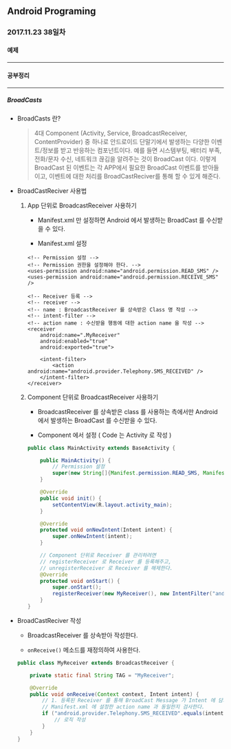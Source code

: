 Android Programing
----------------------------------------------------
### 2017.11.23 38일차

#### 예제
____________________________________________________

#### 공부정리
____________________________________________________

##### __BroadCasts__

- BroadCasts 란?

  > 4대 Component (Activity, Service, BroadcastReceiver, ContentProvider) 중 하나로 안드로이드 단말기에서 발생하는 다양한 이벤트/정보를 받고 반응하는 컴포넌트이다. 예를 들면 시스템부팅, 배터리 부족, 전화/문자 수신, 네트워크 끊김을 알려주는 것이 BroadCast 이다. 이렇게 BroadCast 된 이벤트는 각 APP에서 필요한 BroadCast 이벤트를 받아들이고, 이벤트에 대한 처리를 BroadCastReciver를 통해 할 수 있게 해준다.

- BroadCastReciver 사용법

  1. App 단위로 BroadcastReceiver 사용하기

      - Manifest.xml 만 설정하면 Android 에서 발생하는 BroadCast 를 수신받을 수 있다.

      - Manifest.xml 설정

      ```
      <!-- Permission 설정 -->
      <!-- Permission 권한을 설정해야 한다. -->
      <uses-permission android:name="android.permission.READ_SMS" />
      <uses-permission android:name="android.permission.RECEIVE_SMS" />

      <!-- Receiver 등록 -->
      <!-- receiver -->
      <!-- name : BroadcastReceiver 를 상속받은 Class 명 작성 -->
      <!-- intent-filter -->
      <!-- action name : 수신받을 행동에 대한 action name 을 작성 -->
      <receiver
          android:name=".MyReceiver"
          android:enabled="true"
          android:exported="true">

          <intent-filter>
              <action android:name="android.provider.Telephony.SMS_RECEIVED" />
          </intent-filter>
      </receiver>
      ```

  2. Component 단위로 BroadcastReceiver 사용하기

      - BroadcastReceiver 를 상속받은 class 를 사용하는 측에서만 Android 에서 발생하는 BroadCast 를 수신받을 수 있다.

      - Component 에서 설정 ( Code 는 Activity 로 작성 )

      ```java
      public class MainActivity extends BaseActivity {

          public MainActivity() {
              // Permission 설정
              super(new String[]{Manifest.permission.READ_SMS, Manifest.permission.RECEIVE_SMS});
          }

          @Override
          public void init() {
              setContentView(R.layout.activity_main);
          }

          @Override
          protected void onNewIntent(Intent intent) {
              super.onNewIntent(intent);
          }

          // Component 단위로 Receiver 를 관리하려면
          // registerReceiver 로 Receiver 를 등록해주고,
          // unregisterReceiver 로 Receiver 를 해제한다.
          @Override
          protected void onStart() {
              super.onStart();
              registerReceiver(new MyReceiver(), new IntentFilter("android.provider.Telephony.SMS_RECEIVED"));
          }
      }
      ```

- BroadCastReciver 작성

  - BroadcastReceiver 를 상속받아 작성한다.

  - `onReceive()` 메소드를 재정의하여 사용한다.

  ```java
  public class MyReceiver extends BroadcastReceiver {

      private static final String TAG = "MyReceiver";

      @Override
      public void onReceive(Context context, Intent intent) {
          // 1. 등록된 Receiver 를 통해 BroadCast Message 가 Intent 에 담겨 들어온다.
          // Manifest.xml 에 설정한 action name 과 동일한지 검사한다.
          if ("android.provider.Telephony.SMS_RECEIVED".equals(intent.getAction())) {
              // 로직 작성
          }
      }
  }
  ```
